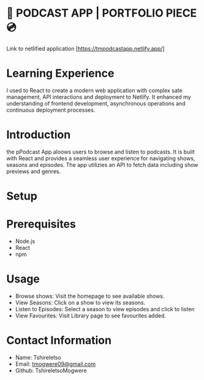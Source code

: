 # 🎵 PODCAST APP | PORTFOLIO PIECE 💿

Link to netlified application [https://tmpodcastapp.netlify.app/]

# Learning Experience 
I used to React to create a modern web application with complex sate management, API interactions and deployment to Netlify. It enhanced my understanding of frontend development, asynchronous operations and continuous deployment processes.

# Introduction
the pPodcast App aloows users to browse and listen to podcasts. It is built with React and provides a seamless user experience for navigating shows, seasons and episodes. The app utilizies an API to fetch data including show previews and genres.

# Setup
 # Prerequisites
- Node.js
- React
- npm 

# Usage
- Browse shows: Visit the homepage to see available shows.
- View Seasons: Click on a show to view its seasons.
- Listen to Episodes: Select a season to view episodes and  click to listen
- View Favourites: Visit Library page to see favourites added.

# Contact Information

- Name: Tshireletso
- Email: tmogwere09@gmail.com
- Github: TshireletsoMogwere
